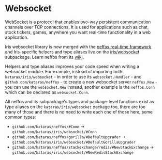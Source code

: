 # Websocket

[WebSocket](https://wikipedia.org/wiki/WebSocket) is a protocol that enables two-way persistent communication channels over TCP connections. It is used for applications such as chat, stock tickers, games, anywhere you want real-time functionality in a web application.

Iris websocket library is now merged with the [neffos real-time framework](https://github.com/kataras/neffos) and Iris-specific helpers and type aliases live on the [iris/websocket](https://github.com/kataras/iris/tree/master/websocket) subpackage. Learn neffos from its [wiki](https://github.com/kataras/neffos#learning-neffos).

Helpers and type aliases improves your code speed when writing a websocket module.
For example, instead of importing both `kataras/iris/websocket` - in order to use its `websocket.Handler` - and `github.com/kataras/neffos` - to create a new websocket server `neffos.New` - you can use the `websocket.New` instead, another example is the `neffos.Conn` which can be declared as `websocket.Conn`.

All neffos and its subpackage's types and package-level functions exist as type aliases on the `kataras/iris/websocket` package too, there are too many of those and there is no need to write each one of those here, some common types: 

- `github.com/kataras/neffos/#Conn`  -> `github.com/kataras/iris/websocket/#Conn`
- `github.com/kataras/neffos/gorilla/#DefaultUpgrader` ->  `github.com/kataras/iris/websocket/#DefaultGorillaUpgrader`
- `github.com/kataras/neffos/stackexchange/redis/#NewStackExchange` ->  `github.com/kataras/iris/websocket/#NewRedisStackExchange`
